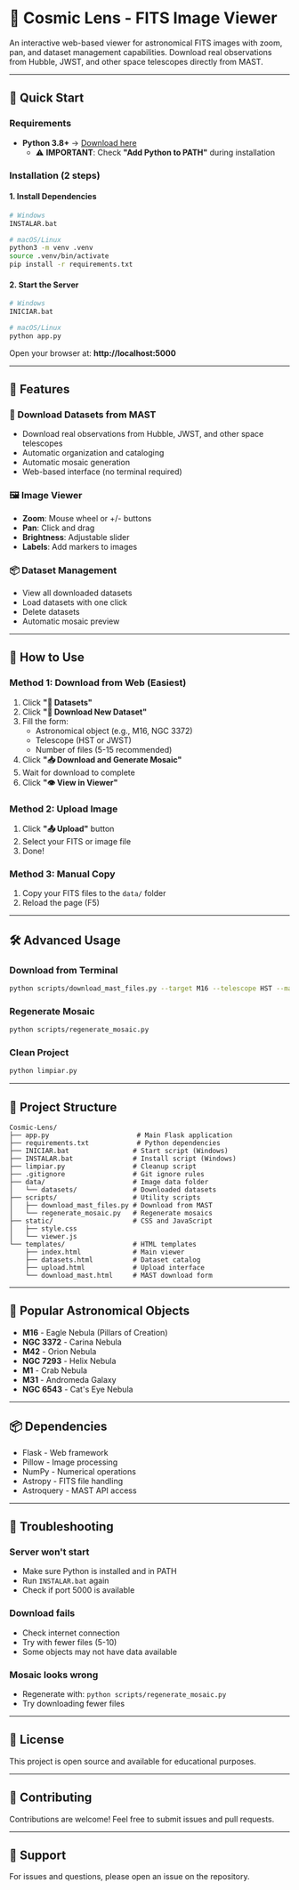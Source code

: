 # 🌌 Cosmic Lens - FITS Image Viewer

An interactive web-based viewer for astronomical FITS images with zoom, pan, and dataset management capabilities. Download real observations from Hubble, JWST, and other space telescopes directly from MAST.

---

## 🚀 Quick Start

### Requirements
- **Python 3.8+** → [Download here](https://www.python.org/downloads/)
  - ⚠️ **IMPORTANT**: Check **"Add Python to PATH"** during installation

### Installation (2 steps)

#### 1. Install Dependencies
```bash
# Windows
INSTALAR.bat

# macOS/Linux
python3 -m venv .venv
source .venv/bin/activate
pip install -r requirements.txt
```

#### 2. Start the Server
```bash
# Windows
INICIAR.bat

# macOS/Linux
python app.py
```

Open your browser at: **http://localhost:5000**

---

## 📖 Features

### 🔭 Download Datasets from MAST
- Download real observations from Hubble, JWST, and other space telescopes
- Automatic organization and cataloging
- Automatic mosaic generation
- Web-based interface (no terminal required)

### 🖼️ Image Viewer
- **Zoom**: Mouse wheel or +/- buttons
- **Pan**: Click and drag
- **Brightness**: Adjustable slider
- **Labels**: Add markers to images

### 📦 Dataset Management
- View all downloaded datasets
- Load datasets with one click
- Delete datasets
- Automatic mosaic preview

---

## 🎯 How to Use

### Method 1: Download from Web (Easiest)
1. Click **"🌌 Datasets"**
2. Click **"🔭 Download New Dataset"**
3. Fill the form:
   - Astronomical object (e.g., M16, NGC 3372)
   - Telescope (HST or JWST)
   - Number of files (5-15 recommended)
4. Click **"📥 Download and Generate Mosaic"**
5. Wait for download to complete
6. Click **"👁️ View in Viewer"**

### Method 2: Upload Image
1. Click **"📤 Upload"** button
2. Select your FITS or image file
3. Done!

### Method 3: Manual Copy
1. Copy your FITS files to the `data/` folder
2. Reload the page (F5)

---

## 🛠️ Advanced Usage

### Download from Terminal
```bash
python scripts/download_mast_files.py --target M16 --telescope HST --max-files 10
```

### Regenerate Mosaic
```bash
python scripts/regenerate_mosaic.py
```

### Clean Project
```bash
python limpiar.py
```

---

## 📁 Project Structure

```
Cosmic-Lens/
├── app.py                      # Main Flask application
├── requirements.txt            # Python dependencies
├── INICIAR.bat                # Start script (Windows)
├── INSTALAR.bat               # Install script (Windows)
├── limpiar.py                 # Cleanup script
├── .gitignore                 # Git ignore rules
├── data/                      # Image data folder
│   └── datasets/              # Downloaded datasets
├── scripts/                   # Utility scripts
│   ├── download_mast_files.py # Download from MAST
│   └── regenerate_mosaic.py   # Regenerate mosaics
├── static/                    # CSS and JavaScript
│   ├── style.css
│   └── viewer.js
└── templates/                 # HTML templates
    ├── index.html             # Main viewer
    ├── datasets.html          # Dataset catalog
    ├── upload.html            # Upload interface
    └── download_mast.html     # MAST download form
```

---

## 🌟 Popular Astronomical Objects

- **M16** - Eagle Nebula (Pillars of Creation)
- **NGC 3372** - Carina Nebula
- **M42** - Orion Nebula
- **NGC 7293** - Helix Nebula
- **M1** - Crab Nebula
- **M31** - Andromeda Galaxy
- **NGC 6543** - Cat's Eye Nebula

---

## 📦 Dependencies

- Flask - Web framework
- Pillow - Image processing
- NumPy - Numerical operations
- Astropy - FITS file handling
- Astroquery - MAST API access

---

## 🐛 Troubleshooting

### Server won't start
- Make sure Python is installed and in PATH
- Run `INSTALAR.bat` again
- Check if port 5000 is available

### Download fails
- Check internet connection
- Try with fewer files (5-10)
- Some objects may not have data available

### Mosaic looks wrong
- Regenerate with: `python scripts/regenerate_mosaic.py`
- Try downloading fewer files

---

## 📝 License

This project is open source and available for educational purposes.

---

## 🤝 Contributing

Contributions are welcome! Feel free to submit issues and pull requests.

---

## 📧 Support

For issues and questions, please open an issue on the repository.
